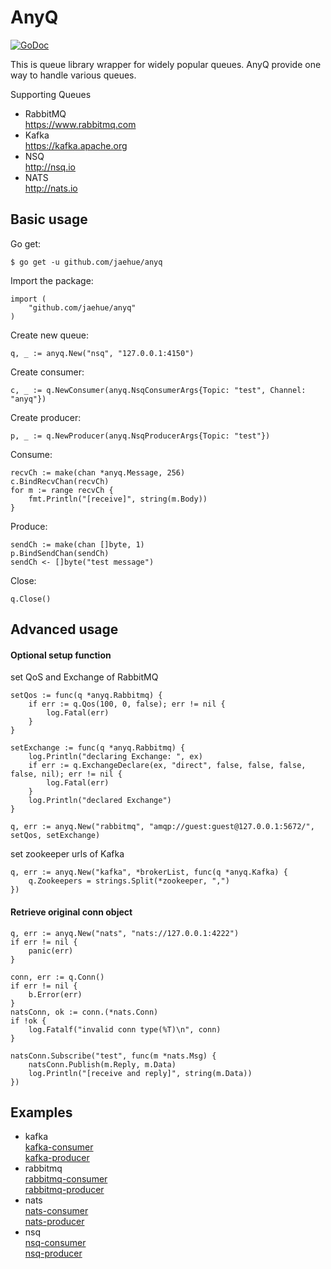 # AnyQ
[![GoDoc](https://godoc.org/github.com/jaehue/anyq?status.svg)](https://godoc.org/github.com/jaehue/anyq)


This is queue library wrapper for widely popular queues.
AnyQ provide one way to handle various queues.

Supporting Queues
- RabbitMQ  
  https://www.rabbitmq.com
- Kafka  
  https://kafka.apache.org
- NSQ  
  http://nsq.io
- NATS  
  http://nats.io

## Basic usage

Go get:

```
$ go get -u github.com/jaehue/anyq
```

Import the package:

```
import (
	"github.com/jaehue/anyq"
)
```

Create new queue:

```
q, _ := anyq.New("nsq", "127.0.0.1:4150")
```

Create consumer:

```
c, _ := q.NewConsumer(anyq.NsqConsumerArgs{Topic: "test", Channel: "anyq"})
```

Create producer:

```
p, _ := q.NewProducer(anyq.NsqProducerArgs{Topic: "test"})
```

Consume:

```
recvCh := make(chan *anyq.Message, 256)
c.BindRecvChan(recvCh)
for m := range recvCh {
	fmt.Println("[receive]", string(m.Body))
}
```

Produce:

```
sendCh := make(chan []byte, 1)
p.BindSendChan(sendCh)
sendCh <- []byte("test message")
```

Close:
```
q.Close()
```

## Advanced usage

#### Optional setup function

set QoS and Exchange of RabbitMQ

```
setQos := func(q *anyq.Rabbitmq) {
	if err := q.Qos(100, 0, false); err != nil {
		log.Fatal(err)
	}
}

setExchange := func(q *anyq.Rabbitmq) {
	log.Println("declaring Exchange: ", ex)
	if err := q.ExchangeDeclare(ex, "direct", false, false, false, false, nil); err != nil {
		log.Fatal(err)
	}
	log.Println("declared Exchange")
}

q, err := anyq.New("rabbitmq", "amqp://guest:guest@127.0.0.1:5672/", setQos, setExchange)
```

set zookeeper urls of Kafka

```
q, err := anyq.New("kafka", *brokerList, func(q *anyq.Kafka) {
	q.Zookeepers = strings.Split(*zookeeper, ",")
})
```

#### Retrieve original conn object

```
q, err := anyq.New("nats", "nats://127.0.0.1:4222")
if err != nil {
	panic(err)
}

conn, err := q.Conn()
if err != nil {
	b.Error(err)
}
natsConn, ok := conn.(*nats.Conn)
if !ok {
	log.Fatalf("invalid conn type(%T)\n", conn)
}

natsConn.Subscribe("test", func(m *nats.Msg) {
	natsConn.Publish(m.Reply, m.Data)
	log.Println("[receive and reply]", string(m.Data))
})
```

## Examples

- kafka  
  [kafka-consumer](https://github.com/jaehue/anyq/tree/master/example/kafka-consumer)  
  [kafka-producer](https://github.com/jaehue/anyq/tree/master/example/kafka-producer)  
- rabbitmq  
  [rabbitmq-consumer](https://github.com/jaehue/anyq/tree/master/example/rabbitmq-consumer)  
  [rabbitmq-producer](https://github.com/jaehue/anyq/tree/master/example/rabbitmq-producer)  
- nats  
  [nats-consumer](https://github.com/jaehue/anyq/tree/master/example/nats-consumer)  
  [nats-producer](https://github.com/jaehue/anyq/tree/master/example/nats-producer)  
- nsq  
  [nsq-consumer](https://github.com/jaehue/anyq/tree/master/example/nsq-consumer)  
  [nsq-producer](https://github.com/jaehue/anyq/tree/master/example/nsq-producer)  
